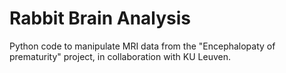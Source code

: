 # Rabbit Brain Analysis

Python code to manipulate MRI data from the "Encephalopaty of prematurity" project, in collaboration with KU Leuven.
